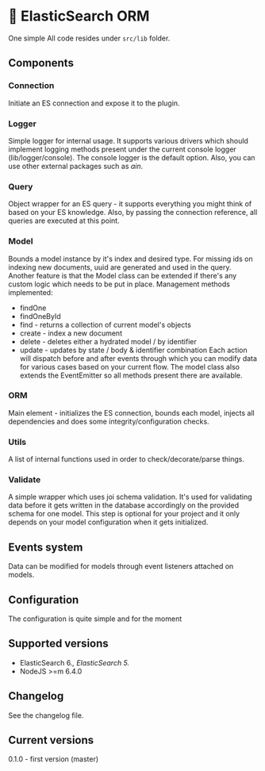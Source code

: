 # 🐼 ElasticSearch ORM

One simple All code resides under `src/lib` folder.

## Components
### Connection
Initiate an ES connection and expose it to the plugin.
### Logger
Simple logger for internal usage. It supports various drivers which should implement logging methods present under the current console logger (lib/logger/console). The console logger is the default option.
Also, you can use other external packages such as *ain*.
### Query
Object wrapper for an ES query - it supports everything you might think of based on your ES knowledge. Also, by passing the connection reference, all queries are executed at this point.
### Model
Bounds a model instance by it's index and desired type. For missing ids on indexing new documents, uuid are generated and used in the query.
Another feature is that the Model class can be extended if there's any custom logic which needs to be put in place.
Management methods implemented:
- findOne
- findOneById
- find - returns a collection of current model's objects
- create - index a new document
- delete - deletes either a hydrated model / by identifier
- update - updates by state / body & identifier combination
Each action will dispatch before and after events through which you can modify data for various cases based on your current flow. The model class also extends the EventEmitter so all methods present there are available.
### ORM
Main element - initializes the ES connection, bounds each model, injects all dependencies and does some integrity/configuration checks.
### Utils
A list of internal functions used in order to check/decorate/parse things.
### Validate
A simple wrapper which uses joi schema validation. It's used for validating data before it gets written in the database accordingly on the provided schema for one model. This step is optional for your project and it only depends on your model configuration when it gets initialized.

## Events system
Data can be modified for models through event listeners attached on models.

## Configuration
The configuration is quite simple and for the moment

## Supported versions
- ElasticSearch 6.*, ElasticSearch 5.*
- NodeJS >=m 6.4.0

## Changelog
See the changelog file.

## Current versions
0.1.0 - first version (master)